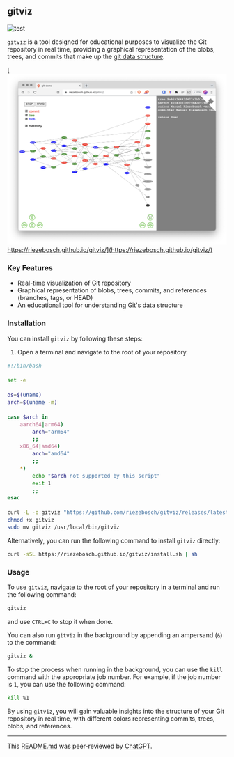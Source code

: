 ## gitviz

![test](https://github.com/riezebosch/gitviz/workflows/test/badge.svg)

`gitviz` is a tool designed for educational purposes to visualize the Git repository in real time, providing a graphical representation of the blobs, trees, and commits that make up the [git data structure](https://eagain.net/articles/git-for-computer-scientists/).

[![graph](img/graph.png)https://riezebosch.github.io/gitviz/](https://riezebosch.github.io/gitviz/)

### Key Features

- Real-time visualization of Git repository
- Graphical representation of blobs, trees, commits, and references (branches, tags, or HEAD)
- An educational tool for understanding Git's data structure

### Installation

You can install `gitviz` by following these steps:

1. Open a terminal and navigate to the root of your repository.

```sh
#!/bin/bash

set -e

os=$(uname)
arch=$(uname -m)

case $arch in
    aarch64|arm64)
        arch="arm64" 
        ;;
    x86_64|amd64)
        arch="amd64"
        ;;
    *)
        echo "$arch not supported by this script"
        exit 1
        ;;
esac

curl -L -o gitviz "https://github.com/riezebosch/gitviz/releases/latest/download/gitviz_${os}_${arch}"
chmod +x gitviz
sudo mv gitviz /usr/local/bin/gitviz
```

Alternatively, you can run the following command to install `gitviz` directly:

```sh
curl -sSL https://riezebosch.github.io/gitviz/install.sh | sh
```

### Usage

To use `gitviz`, navigate to the root of your repository in a terminal and run the following command:

```sh
gitviz
```

and use `CTRL+C` to stop it when done.

You can also run `gitviz` in the background by appending an ampersand (`&`) to the command:

```sh
gitviz &
```

To stop the process when running in the background, you can use the `kill` command with the appropriate job number. For example, if the job number is `1`, you can use the following command:

```sh
kill %1
```

By using `gitviz`, you will gain valuable insights into the structure of your Git repository in real time, with different colors representing commits, trees, blobs, and references.

---

This [README.md](./README.md) was peer-reviewed by [ChatGPT](https://chat.openai.com/).
